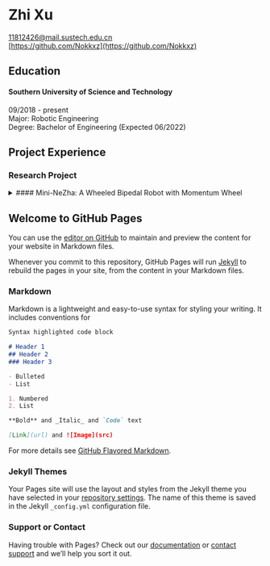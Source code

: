 # Zhi Xu
[11812426@mail.sustech.edu.cn](11812426@mail.sustech.edu.cn)  
[https://github.com/Nokkxz](https://github.com/Nokkxz)  

## Education
#### Southern University of Science and Technology
09/2018 - present  
Major:  Robotic Engineering  
Degree:	Bachelor of Engineering (Expected 06/2022)  

## Project Experience  
### Research Project  
<details>
<summary>#### Mini-NeZha: A Wheeled Bipedal Robot with Momentum Wheel</summary>
10/2020 - 06/2021  
Control & Learning for Robotics and Autonomy (CLEAR) Lab, supervised by Prof W. Zhang  
* Participated in the mechanical design of the robot.  
* Implemented the electric control system of the robot (motor selection and control, high-speed CAN bus communication, etc.) based on STM32 MCU and UpBoard with Linux.  
* Constructed the multithreaded [code framework](https://github.com/Nokkxz/Mini-Nezha) based on C++ object-oriented programming and finite state machine.  
* Built the simulation model of the robot in Simulink, designed a [model-based LQR controller](https://github.com/Nokkxz/Mini-Nezha-Control) and realized trajectory, speed, tilt, squat, and jump control of the robot.  
* Received the “Special Funds for the Cultivation of Guangdong College Students’ Scientific and Technological Innovation”  
</details>


## Welcome to GitHub Pages

You can use the [editor on GitHub](https://github.com/Nokkxz/nokkxz.github.io/edit/main/index.md) to maintain and preview the content for your website in Markdown files.

Whenever you commit to this repository, GitHub Pages will run [Jekyll](https://jekyllrb.com/) to rebuild the pages in your site, from the content in your Markdown files.

### Markdown

Markdown is a lightweight and easy-to-use syntax for styling your writing. It includes conventions for

```markdown
Syntax highlighted code block

# Header 1
## Header 2
### Header 3

- Bulleted
- List

1. Numbered
2. List

**Bold** and _Italic_ and `Code` text

[Link](url) and ![Image](src)
```

For more details see [GitHub Flavored Markdown](https://guides.github.com/features/mastering-markdown/).

### Jekyll Themes

Your Pages site will use the layout and styles from the Jekyll theme you have selected in your [repository settings](https://github.com/Nokkxz/nokkxz.github.io/settings/pages). The name of this theme is saved in the Jekyll `_config.yml` configuration file.

### Support or Contact

Having trouble with Pages? Check out our [documentation](https://docs.github.com/categories/github-pages-basics/) or [contact support](https://support.github.com/contact) and we’ll help you sort it out.
